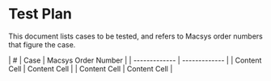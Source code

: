 # Test Plan

This document lists cases to be tested, and refers to Macsys order numbers that figure the case.


| # | Case  | Macsys Order Number |
| ------------- | ------------- |
| Content Cell  | Content Cell  |
| Content Cell  | Content Cell  |
